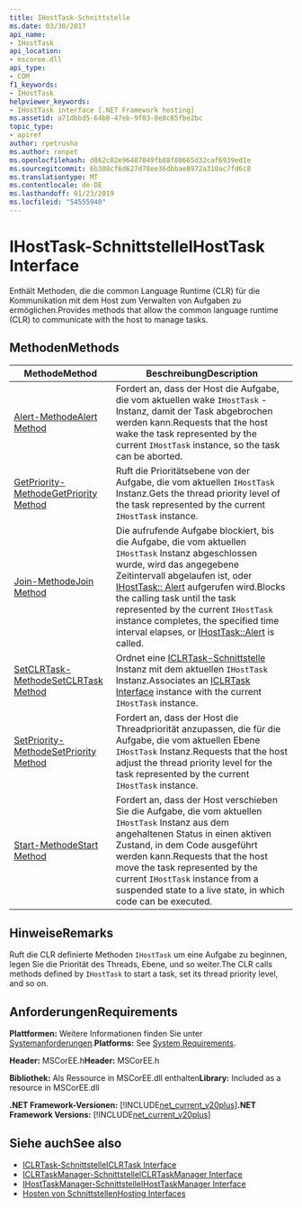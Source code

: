```yaml
---
title: IHostTask-Schnittstelle
ms.date: 03/30/2017
api_name:
- IHostTask
api_location:
- mscoree.dll
api_type:
- COM
f1_keywords:
- IHostTask
helpviewer_keywords:
- IHostTask interface [.NET Framework hosting]
ms.assetid: a71dbbd5-64b8-47eb-9f03-8e8c85fbe2bc
topic_type:
- apiref
author: rpetrusha
ms.author: ronpet
ms.openlocfilehash: d862c02e96487049fb88f80665d32caf6939ed1e
ms.sourcegitcommit: 6b308cf6d627d78ee36dbbae8972a310ac7fd6c8
ms.translationtype: MT
ms.contentlocale: de-DE
ms.lasthandoff: 01/23/2019
ms.locfileid: "54555940"
---
```

# <a name="ihosttask-interface"></a><span data-ttu-id="3412e-102">IHostTask-Schnittstelle</span><span class="sxs-lookup"><span data-stu-id="3412e-102">IHostTask Interface</span></span>
<span data-ttu-id="3412e-103">Enthält Methoden, die die common Language Runtime (CLR) für die Kommunikation mit dem Host zum Verwalten von Aufgaben zu ermöglichen.</span><span class="sxs-lookup"><span data-stu-id="3412e-103">Provides methods that allow the common language runtime (CLR) to communicate with the host to manage tasks.</span></span>  
  
## <a name="methods"></a><span data-ttu-id="3412e-104">Methoden</span><span class="sxs-lookup"><span data-stu-id="3412e-104">Methods</span></span>  
  
|<span data-ttu-id="3412e-105">Methode</span><span class="sxs-lookup"><span data-stu-id="3412e-105">Method</span></span>|<span data-ttu-id="3412e-106">Beschreibung</span><span class="sxs-lookup"><span data-stu-id="3412e-106">Description</span></span>|  
|------------|-----------------|  
|[<span data-ttu-id="3412e-107">Alert-Methode</span><span class="sxs-lookup"><span data-stu-id="3412e-107">Alert Method</span></span>](../../../../docs/framework/unmanaged-api/hosting/ihosttask-alert-method.md)|<span data-ttu-id="3412e-108">Fordert an, dass der Host die Aufgabe, die vom aktuellen wake `IHostTask` -Instanz, damit der Task abgebrochen werden kann.</span><span class="sxs-lookup"><span data-stu-id="3412e-108">Requests that the host wake the task represented by the current `IHostTask` instance, so the task can be aborted.</span></span>|  
|[<span data-ttu-id="3412e-109">GetPriority-Methode</span><span class="sxs-lookup"><span data-stu-id="3412e-109">GetPriority Method</span></span>](../../../../docs/framework/unmanaged-api/hosting/ihosttask-getpriority-method.md)|<span data-ttu-id="3412e-110">Ruft die Prioritätsebene von der Aufgabe, die vom aktuellen `IHostTask` Instanz.</span><span class="sxs-lookup"><span data-stu-id="3412e-110">Gets the thread priority level of the task represented by the current `IHostTask` instance.</span></span>|  
|[<span data-ttu-id="3412e-111">Join-Methode</span><span class="sxs-lookup"><span data-stu-id="3412e-111">Join Method</span></span>](../../../../docs/framework/unmanaged-api/hosting/ihosttask-join-method.md)|<span data-ttu-id="3412e-112">Die aufrufende Aufgabe blockiert, bis die Aufgabe, die vom aktuellen `IHostTask` Instanz abgeschlossen wurde, wird das angegebene Zeitintervall abgelaufen ist, oder [IHostTask:: Alert](../../../../docs/framework/unmanaged-api/hosting/ihosttask-alert-method.md) aufgerufen wird.</span><span class="sxs-lookup"><span data-stu-id="3412e-112">Blocks the calling task until the task represented by the current `IHostTask` instance completes, the specified time interval elapses, or [IHostTask::Alert](../../../../docs/framework/unmanaged-api/hosting/ihosttask-alert-method.md) is called.</span></span>|  
|[<span data-ttu-id="3412e-113">SetCLRTask-Methode</span><span class="sxs-lookup"><span data-stu-id="3412e-113">SetCLRTask Method</span></span>](../../../../docs/framework/unmanaged-api/hosting/ihosttask-setclrtask-method.md)|<span data-ttu-id="3412e-114">Ordnet eine [ICLRTask-Schnittstelle](../../../../docs/framework/unmanaged-api/hosting/iclrtask-interface.md) Instanz mit dem aktuellen `IHostTask` Instanz.</span><span class="sxs-lookup"><span data-stu-id="3412e-114">Associates an [ICLRTask Interface](../../../../docs/framework/unmanaged-api/hosting/iclrtask-interface.md) instance with the current `IHostTask` instance.</span></span>|  
|[<span data-ttu-id="3412e-115">SetPriority-Methode</span><span class="sxs-lookup"><span data-stu-id="3412e-115">SetPriority Method</span></span>](../../../../docs/framework/unmanaged-api/hosting/ihosttask-setpriority-method.md)|<span data-ttu-id="3412e-116">Fordert an, dass der Host die Threadpriorität anzupassen, die für die Aufgabe, die vom aktuellen Ebene `IHostTask` Instanz.</span><span class="sxs-lookup"><span data-stu-id="3412e-116">Requests that the host adjust the thread priority level for the task represented by the current `IHostTask` instance.</span></span>|  
|[<span data-ttu-id="3412e-117">Start-Methode</span><span class="sxs-lookup"><span data-stu-id="3412e-117">Start Method</span></span>](../../../../docs/framework/unmanaged-api/hosting/ihosttask-start-method.md)|<span data-ttu-id="3412e-118">Fordert an, dass der Host verschieben Sie die Aufgabe, die vom aktuellen `IHostTask` Instanz aus dem angehaltenen Status in einen aktiven Zustand, in dem Code ausgeführt werden kann.</span><span class="sxs-lookup"><span data-stu-id="3412e-118">Requests that the host move the task represented by the current `IHostTask` instance from a suspended state to a live state, in which code can be executed.</span></span>|  
  
## <a name="remarks"></a><span data-ttu-id="3412e-119">Hinweise</span><span class="sxs-lookup"><span data-stu-id="3412e-119">Remarks</span></span>  
 <span data-ttu-id="3412e-120">Ruft die CLR definierte Methoden `IHostTask` um eine Aufgabe zu beginnen, legen Sie die Priorität des Threads, Ebene, und so weiter.</span><span class="sxs-lookup"><span data-stu-id="3412e-120">The CLR calls methods defined by `IHostTask` to start a task, set its thread priority level, and so on.</span></span>  
  
## <a name="requirements"></a><span data-ttu-id="3412e-121">Anforderungen</span><span class="sxs-lookup"><span data-stu-id="3412e-121">Requirements</span></span>  
 <span data-ttu-id="3412e-122">**Plattformen:** Weitere Informationen finden Sie unter [Systemanforderungen](../../../../docs/framework/get-started/system-requirements.md).</span><span class="sxs-lookup"><span data-stu-id="3412e-122">**Platforms:** See [System Requirements](../../../../docs/framework/get-started/system-requirements.md).</span></span>  
  
 <span data-ttu-id="3412e-123">**Header:** MSCorEE.h</span><span class="sxs-lookup"><span data-stu-id="3412e-123">**Header:** MSCorEE.h</span></span>  
  
 <span data-ttu-id="3412e-124">**Bibliothek:** Als Ressource in MSCorEE.dll enthalten</span><span class="sxs-lookup"><span data-stu-id="3412e-124">**Library:** Included as a resource in MSCorEE.dll</span></span>  
  
 <span data-ttu-id="3412e-125">**.NET Framework-Versionen:** [!INCLUDE[net_current_v20plus](../../../../includes/net-current-v20plus-md.md)]</span><span class="sxs-lookup"><span data-stu-id="3412e-125">**.NET Framework Versions:** [!INCLUDE[net_current_v20plus](../../../../includes/net-current-v20plus-md.md)]</span></span>  
  
## <a name="see-also"></a><span data-ttu-id="3412e-126">Siehe auch</span><span class="sxs-lookup"><span data-stu-id="3412e-126">See also</span></span>
- [<span data-ttu-id="3412e-127">ICLRTask-Schnittstelle</span><span class="sxs-lookup"><span data-stu-id="3412e-127">ICLRTask Interface</span></span>](../../../../docs/framework/unmanaged-api/hosting/iclrtask-interface.md)
- [<span data-ttu-id="3412e-128">ICLRTaskManager-Schnittstelle</span><span class="sxs-lookup"><span data-stu-id="3412e-128">ICLRTaskManager Interface</span></span>](../../../../docs/framework/unmanaged-api/hosting/iclrtaskmanager-interface.md)
- [<span data-ttu-id="3412e-129">IHostTaskManager-Schnittstelle</span><span class="sxs-lookup"><span data-stu-id="3412e-129">IHostTaskManager Interface</span></span>](../../../../docs/framework/unmanaged-api/hosting/ihosttaskmanager-interface.md)
- [<span data-ttu-id="3412e-130">Hosten von Schnittstellen</span><span class="sxs-lookup"><span data-stu-id="3412e-130">Hosting Interfaces</span></span>](../../../../docs/framework/unmanaged-api/hosting/hosting-interfaces.md)
